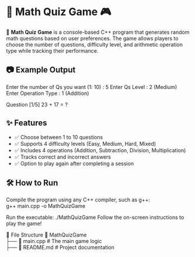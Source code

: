 # 📌 Math Quiz Game 🎮  

🚀 **Math Quiz Game** is a console-based C++ program that generates random math questions based on user preferences. The game allows players to choose the number of questions, difficulty level, and arithmetic operation type while tracking their performance.  

## 📷 Example Output  
Enter the number of Qs you want (1: 10) : 5
Enter Qs Level : 2 (Medium)
Enter Operation Type : 1 (Addition)

Question [1/5]
23 + 17 = ?


## ✨ Features  
- ✅ Choose between 1 to 10 questions  
- ✅ Supports 4 difficulty levels (Easy, Medium, Hard, Mixed)  
- ✅ Includes 4 operations (Addition, Subtraction, Division, Multiplication)  
- ✅ Tracks correct and incorrect answers  
- ✅ Option to play again after completing a session  

## 🛠 How to Run  
Compile the program using any C++ compiler, such as g++:  
g++ main.cpp -o MathQuizGame

Run the executable:
./MathQuizGame
Follow the on-screen instructions to play the game!

📂 File Structure
📁 MathQuizGame  
├── 📄 main.cpp   # The main game logic  
├── 📄 README.md  # Project documentation  
